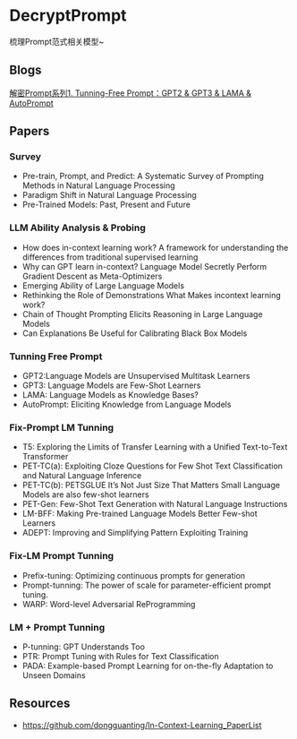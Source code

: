 # DecryptPrompt

梳理Prompt范式相关模型~

## Blogs
[解密Prompt系列1. Tunning-Free Prompt：GPT2 & GPT3 & LAMA & AutoPrompt](https://cloud.tencent.com/developer/article/2215545?areaSource=&traceId=)

## Papers

### Survey
- Pre-train, Prompt, and Predict: A Systematic Survey of Prompting Methods in Natural Language Processing
- Paradigm Shift in Natural Language Processing
- Pre-Trained Models: Past, Present and Future

### LLM Ability Analysis & Probing 
- How does in-context learning work? A framework for understanding the differences from traditional supervised learning
- Why can GPT learn in-context? Language Model Secretly Perform Gradient Descent as Meta-Optimizers
- Emerging Ability of Large Language Models
- Rethinking the Role of Demonstrations What Makes incontext learning work?
- Chain of Thought Prompting Elicits Reasoning in Large Language Models
- Can Explanations Be Useful for Calibrating Black Box Models

### Tunning Free Prompt
- GPT2:Language Models are Unsupervised Multitask Learners
- GPT3: Language Models are Few-Shot Learners
- LAMA: Language Models as Knowledge Bases?
- AutoPrompt: Eliciting Knowledge from Language Models

### Fix-Prompt LM Tunning
- T5: Exploring the Limits of Transfer Learning with a Unified Text-to-Text Transformer
- PET-TC(a): Exploiting Cloze Questions for Few Shot Text Classification and Natural Language Inference 
- PET-TC(b): PETSGLUE It’s Not Just Size That Matters Small Language Models are also few-shot learners
- PET-Gen: Few-Shot Text Generation with Natural Language Instructions
- LM-BFF: Making Pre-trained Language Models Better Few-shot Learners
- ADEPT: Improving and Simplifying Pattern Exploiting Training

### Fix-LM Prompt Tunning 
- Prefix-tuning: Optimizing continuous prompts for generation
- Prompt-tunning: The power of scale for parameter-efficient prompt tuning.
- WARP: Word-level Adversarial ReProgramming

### LM + Prompt Tunning 
- P-tunning: GPT Understands Too
- PTR: Prompt Tuning with Rules for Text Classification
- PADA: Example-based Prompt Learning for on-the-fly Adaptation to Unseen Domains


## Resources
- https://github.com/dongguanting/In-Context-Learning_PaperList





